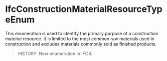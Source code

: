 IfcConstructionMaterialResourceTypeEnum
=======================================

This enumeration is used to identify the primary purpose of a construction material resource. It is limited to the most common raw materials used in construction and excludes materials commonly sold as finished products.

> HISTORY&nbsp; New enumeration in IFC4.
